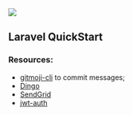 <img src="https://github.com/xbrunosousa/laravel-quickstart/workflows/Deploy to DigitalOcean/badge.svg">

## Laravel QuickStart

### Resources:
- [gitmoji-cli](https://github.com/carloscuesta/gitmoji-cli) to commit messages;
- [Dingo](https://github.com/dingo/api)
- [SendGrid](https://sendgrid.com/)
- [jwt-auth](https://github.com/tymondesigns/jwt-auth)
